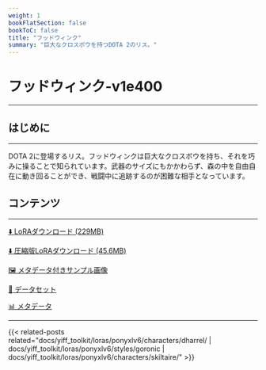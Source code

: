 ```yaml
---
weight: 1
bookFlatSection: false
bookToC: false
title: "フッドウィンク"
summary: "巨大なクロスボウを持つDOTA 2のリス。"
---
```


<!--markdownlint-disable MD025 MD033 -->

# フッドウィンク-v1e400

---

## はじめに

---

DOTA 2に登場するリス。フッドウィンクは巨大なクロスボウを持ち、それを巧みに操ることで知られています。武器のサイズにもかかわらず、森の中を自由自在に動き回ることができ、戦闘中に追跡するのが困難な相手となっています。

## コンテンツ

---

[⬇️ LoRAダウンロード (229MB)](https://huggingface.co/k4d3/yiff_toolkit/resolve/main/ponyxl_loras/hoodwink-v1e400.safetensors?download=true)

[⬇️ 圧縮版LoRAダウンロード (45.6MB)](https://huggingface.co/k4d3/yiff_toolkit/resolve/main/ponyxl_loras_shrunk_2/hoodwink-v1e400_frockpt1_th-3.55.safetensors?download=true)

[🖼️ メタデータ付きサンプル画像](https://huggingface.co/k4d3/yiff_toolkit/tree/main/static/{})

[📐 データセット](<https://huggingface.co/datasets/k4d3/furry/tree/main/hoodwink_(dota)>)

[📊 メタデータ](https://huggingface.co/k4d3/yiff_toolkit/raw/main/ponyxl_loras/hoodwink-v1e400.json)

---

{{< related-posts related="docs/yiff_toolkit/loras/ponyxlv6/characters/dharrel/ | docs/yiff_toolkit/loras/ponyxlv6/styles/goronic | docs/yiff_toolkit/loras/ponyxlv6/characters/skiltaire/" >}}
